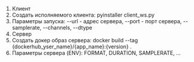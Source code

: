 1. Клиент
2. Создать исполняемого клиента: pyinstaller client_ws.py
3. Параметры запуска: --url - адрес сервера, --port - порт сервера, --samplerate, --channels, --dtype 
4. Сервер
5. Создать докер образ сервера: docker build --tag {dockerhub_yser_name}/{app_name}:{version} .
6. Параметры сервера (ENV): FORMAT, DURATION, SAMPLERATE, ...
